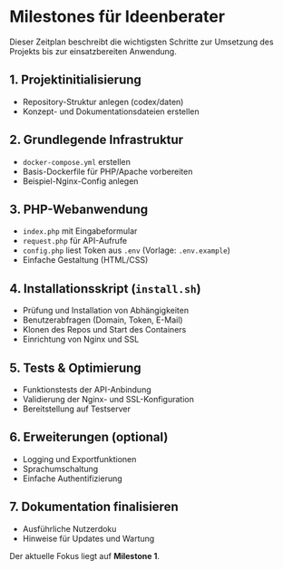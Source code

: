 # Milestones für Ideenberater

Dieser Zeitplan beschreibt die wichtigsten Schritte zur Umsetzung des Projekts
bis zur einsatzbereiten Anwendung.

## 1. Projektinitialisierung
- Repository-Struktur anlegen (codex/daten)
- Konzept- und Dokumentationsdateien erstellen

## 2. Grundlegende Infrastruktur
- `docker-compose.yml` erstellen
- Basis-Dockerfile für PHP/Apache vorbereiten
- Beispiel-Nginx-Config anlegen

## 3. PHP-Webanwendung
- `index.php` mit Eingabeformular
- `request.php` für API-Aufrufe
 - `config.php` liest Token aus `.env` (Vorlage: `.env.example`)
- Einfache Gestaltung (HTML/CSS)

## 4. Installationsskript (`install.sh`)
- Prüfung und Installation von Abhängigkeiten
- Benutzerabfragen (Domain, Token, E-Mail)
- Klonen des Repos und Start des Containers
- Einrichtung von Nginx und SSL

## 5. Tests & Optimierung
- Funktionstests der API-Anbindung
- Validierung der Nginx- und SSL-Konfiguration
- Bereitstellung auf Testserver

## 6. Erweiterungen (optional)
- Logging und Exportfunktionen
- Sprachumschaltung
- Einfache Authentifizierung

## 7. Dokumentation finalisieren
- Ausführliche Nutzerdoku
- Hinweise für Updates und Wartung

Der aktuelle Fokus liegt auf **Milestone 1**.
